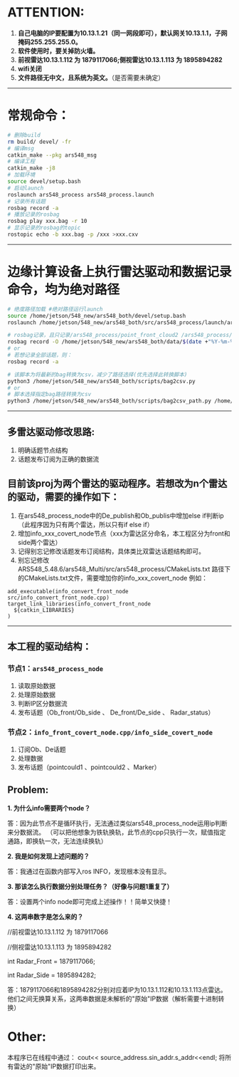 # ATTENTION:
1. **自己电脑的IP要配置为10.13.1.21（同一网段即可），默认网关10.13.1.1，子网掩码255.255.255.0。**
2. **软件使用时，要关掉防火墙。**
3. **前视雷达10.13.1.112 为 1879117066;侧视雷达10.13.1.113 为 1895894282**
4. **wifi关闭**
5. **文件路径无中文，且系统为英文。**（是否需要未确定）
---
# **常规命令：**
```bash
# 删除build
rm build/ devel/ -fr
# 编译msg
catkin_make --pkg ars548_msg
# 编译工程
catkin_make -j8
# 加载环境
source devel/setup.bash
# 启动launch
roslaunch ars548_process ars548_process.launch
# 记录所有话题
rosbag record -a
# 播放记录的rosbag
rosbag play xxx.bag -r 10
# 显示记录的rosbag的topic
rostopic echo -b xxx.bag -p /xxx >xxx.cxv
```
------------------------------
# **边缘计算设备上执行雷达驱动和数据记录命令，均为绝对路径**
```bash 
# 绝度路径加载 #绝对路径运行launch
source /home/jetson/548_new/ars548_both/devel/setup.bash   
roslaunch /home/jetson/548_new/ars548_both/src/ars548_process/launch/ars548_process.launch
```
```bash 
# rosbag记录，且只记录/ars548_process/point_front_cloud2 /ars548_process/point_side_cloud2这两个话题，减少空间占用
rosbag record -O /home/jetson/548_new/ars548_both/data/$(date +"%Y-%m-%d-%H-%M-%S").bag /ars548_process/point_front_cloud2 /ars548_process/point_side_cloud2
# or
# 若想记录全部话题，则：
rosbag record -a
```
```bash
# 该脚本为将最新的bag转换为csv，减少了路径选择(优先选择此转换脚本)
python3 /home/jetson/548_new/ars548_both/scripts/bag2csv.py 
# or
# 脚本选择指定bag路径转换为csv
python3 /home/jetson/548_new/ars548_both/scripts/bag2csv_path.py /home/jetson/548_new/ars548_both/data/2024-12-04-03-47-53.bag 
```
-----------------------------
## **多雷达驱动修改思路:**
1. 明确话题节点结构
2. 话题发布订阅为正确的数据流

## **目前该proj为两个雷达的驱动程序。若想改为n个雷达的驱动，需要的操作如下：**
1. 在ars548_process_node中的De_publish和Ob_publis中增加else if判断ip（此程序因为只有两个雷达，所以只有if else if）
2. 增加info_xxx_covert_node节点（xxx为雷达区分命名，本工程区分为front和side两个雷达）
3. 记得别忘记修改话题发布订阅结构，具体类比双雷达话题结构即可。
4. 别忘记修改ARS548_5.48.6/ars548_Multi/src/ars548_process/CMakeLists.txt
    路径下的CMakeLists.txt文件，需要增加你的info_xxx_covert_node
   例如：
```
add_executable(info_convert_front_node src/info_convert_front_node.cpp)
target_link_libraries(info_convert_front_node
  ${catkin_LIBRARIES}
)
```
---
## **本工程的驱动结构：**
### 节点1：`ars548_process_node`
1. 读取原始数据
2. 处理原始数据
3. 判断IP区分数据流
4. 发布话题（Ob_front/Ob_side 、 De_front/De_side 、 Radar_status）
### 节点2：`info_front_covert_node.cpp/info_side_covert_node`
1. 订阅Ob、De话题
2. 处理数据
3. 发布话题（pointcould1 、pointcould2 、Marker）

## **Problem:**
**1. 为什么info需要两个node？**

答：因为此节点不是循环执行，无法通过类似ars548_process_node运用ip判断来分数据流。
（可以把他想象为铁轨换轨，此节点的cpp只执行一次，赋值指定通路，即换轨一次，无法连续换轨）

**2. 我是如何发现上述问题的？**

答：我通过在函数内部写入ros INFO，发现根本没有显示。

**3. 那该怎么执行数据分别处理任务？（好像与问题1重复了）**

答：设置两个info node即可完成上述操作！！简单又快捷！

**4. 这两串数字是怎么来的？**

//前视雷达10.13.1.112 为 1879117066

//侧视雷达10.13.1.113 为 1895894282

int Radar_Front = 1879117066;

int Radar_Side  = 1895894282;

答：1879117066和1895894282分别对应着IP为10.13.1.112和10.13.1.113点雷达。
他们之间无换算关系，这两串数据是未解析的"原始"IP数据（解析需要十进制转换）

# **Other:**

本程序已在线程中通过：
cout<< source_address.sin_addr.s_addr<<endl;
将所有雷达的"原始"IP数据打印出来。


